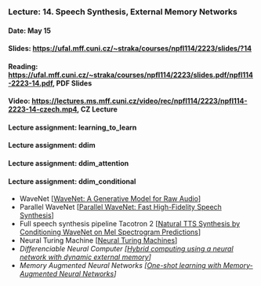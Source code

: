 ### Lecture: 14. Speech Synthesis, External Memory Networks
#### Date: May 15
#### Slides: https://ufal.mff.cuni.cz/~straka/courses/npfl114/2223/slides/?14
#### Reading: https://ufal.mff.cuni.cz/~straka/courses/npfl114/2223/slides.pdf/npfl114-2223-14.pdf, PDF Slides
#### Video: https://lectures.ms.mff.cuni.cz/video/rec/npfl114/2223/npfl114-2223-14-czech.mp4, CZ Lecture
#### Lecture assignment: learning_to_learn
#### Lecture assignment: ddim
#### Lecture assignment: ddim_attention
#### Lecture assignment: ddim_conditional

- WaveNet [[WaveNet: A Generative Model for Raw Audio](https://arxiv.org/abs/1609.03499)]
- Parallel WaveNet [[Parallel WaveNet: Fast High-Fidelity Speech Synthesis](https://arxiv.org/abs/1711.10433)]
- Full speech synthesis pipeline Tacotron 2 [[Natural TTS Synthesis by Conditioning WaveNet on Mel Spectrogram Predictions](https://arxiv.org/abs/1712.05884)]
- Neural Turing Machine [[Neural Turing Machines](https://arxiv.org/abs/1410.5401)]
- _Differenciable Neural Computer [[Hybrid computing using a neural network with dynamic external memory](https://www.nature.com/articles/nature20101)]_
- _Memory Augmented Neural Networks [[One-shot learning with Memory-Augmented Neural Networks](https://arxiv.org/abs/1605.06065)]_
